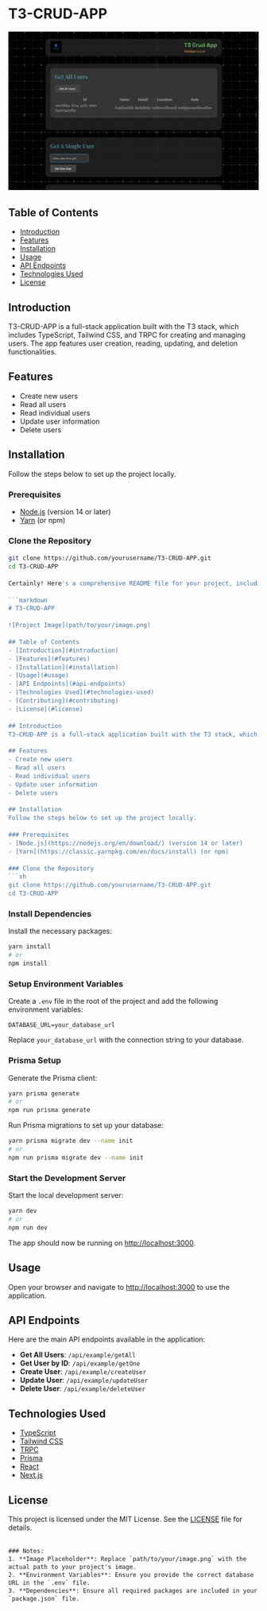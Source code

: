 # T3-CRUD-APP

![Project Image](readme-image.png)

## Table of Contents
- [Introduction](#introduction)
- [Features](#features)
- [Installation](#installation)
- [Usage](#usage)
- [API Endpoints](#api-endpoints)
- [Technologies Used](#technologies-used)
- [License](#license)

## Introduction
T3-CRUD-APP is a full-stack application built with the T3 stack, which includes TypeScript, Tailwind CSS, and TRPC for creating and managing users. The app features user creation, reading, updating, and deletion functionalities.

## Features
- Create new users
- Read all users
- Read individual users
- Update user information
- Delete users

## Installation
Follow the steps below to set up the project locally.

### Prerequisites
- [Node.js](https://nodejs.org/en/download/) (version 14 or later)
- [Yarn](https://classic.yarnpkg.com/en/docs/install) (or npm)

### Clone the Repository
```sh
git clone https://github.com/yourusername/T3-CRUD-APP.git
cd T3-CRUD-APP

Certainly! Here's a comprehensive README file for your project, including installation guides for all packages and a placeholder for an image.

```markdown
# T3-CRUD-APP

![Project Image](path/to/your/image.png)

## Table of Contents
- [Introduction](#introduction)
- [Features](#features)
- [Installation](#installation)
- [Usage](#usage)
- [API Endpoints](#api-endpoints)
- [Technologies Used](#technologies-used)
- [Contributing](#contributing)
- [License](#license)

## Introduction
T3-CRUD-APP is a full-stack application built with the T3 stack, which includes TypeScript, Tailwind CSS, and TRPC for creating and managing users. The app features user creation, reading, updating, and deletion functionalities.

## Features
- Create new users
- Read all users
- Read individual users
- Update user information
- Delete users

## Installation
Follow the steps below to set up the project locally.

### Prerequisites
- [Node.js](https://nodejs.org/en/download/) (version 14 or later)
- [Yarn](https://classic.yarnpkg.com/en/docs/install) (or npm)

### Clone the Repository
```sh
git clone https://github.com/yourusername/T3-CRUD-APP.git
cd T3-CRUD-APP
```

### Install Dependencies
Install the necessary packages:
```sh
yarn install
# or
npm install
```

### Setup Environment Variables
Create a `.env` file in the root of the project and add the following environment variables:
```plaintext
DATABASE_URL=your_database_url
```
Replace `your_database_url` with the connection string to your database.

### Prisma Setup
Generate the Prisma client:
```sh
yarn prisma generate
# or
npm run prisma generate
```

Run Prisma migrations to set up your database:
```sh
yarn prisma migrate dev --name init
# or
npm run prisma migrate dev --name init
```

### Start the Development Server
Start the local development server:
```sh
yarn dev
# or
npm run dev
```
The app should now be running on [http://localhost:3000](http://localhost:3000).

## Usage
Open your browser and navigate to [http://localhost:3000](http://localhost:3000) to use the application.

## API Endpoints
Here are the main API endpoints available in the application:

- **Get All Users**: `/api/example/getAll`
- **Get User by ID**: `/api/example/getOne`
- **Create User**: `/api/example/createUser`
- **Update User**: `/api/example/updateUser`
- **Delete User**: `/api/example/deleteUser`

## Technologies Used
- [TypeScript](https://www.typescriptlang.org/)
- [Tailwind CSS](https://tailwindcss.com/)
- [TRPC](https://trpc.io/)
- [Prisma](https://www.prisma.io/)
- [React](https://reactjs.org/)
- [Next.js](https://nextjs.org/)


## License
This project is licensed under the MIT License. See the [LICENSE](LICENSE) file for details.
```

### Notes:
1. **Image Placeholder**: Replace `path/to/your/image.png` with the actual path to your project's image.
2. **Environment Variables**: Ensure you provide the correct database URL in the `.env` file.
3. **Dependencies**: Ensure all required packages are included in your `package.json` file.
